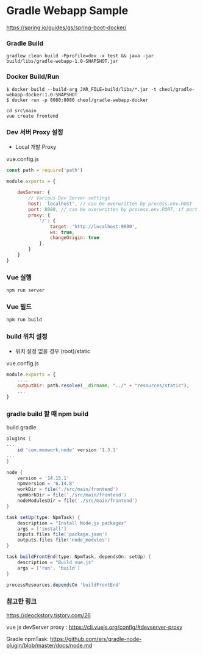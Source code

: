 # Gradle Webapp Sample

https://spring.io/guides/gs/spring-boot-docker/

### Gradle Build
```
gradlew clean build -Pprofile=dev -x test && java -jar build/libs/gradle-webapp-1.0-SNAPSHOT.jar
```

### Docker Build/Run
```
$ docker build --build-arg JAR_FILE=build/libs/*.jar -t cheol/gradle-webapp-docker:1.0-SNAPSHOT
$ docker run -p 8080:8080 cheol/gradle-webapp-docker
```

```text
cd src\main
vue create frontend
```

### Dev 서버 Proxy 설정
- Local 개발 Proxy

vue.config.js
```javascript
const path = require('path')

module.exports = {
    
    devServer: {
        // Various Dev Server settings
        host: 'localhost', // can be overwritten by process.env.HOST
        port: 8080, // can be overwritten by process.env.PORT, if port is in use, a free one will be determined
        proxy: {
            '/': {
                target: 'http://localhost:9000',
                ws: true,
                changeOrigin: true
            },
        }
    }
}
```

### Vue 실행
```
npm run server
```

### Vue 빌드
```javascript
npm run build
```

### build 위치 설정
- 위치 설정 없을 경우 (root)/static

vue.config.js
```javascript
module.exports = {
    ....
    outputDir: path.resolve(__dirname, "../" + "resources/static"),
    ...
}
```

### gradle build 할 때 npm build

build.gradle
```groovy
plugins {
...
    id 'com.moowork.node' version '1.3.1'
...
}

node {
    version = '14.15.1'
    npmVersion = '6.14.8'
    workDir = file('./src/main/frontend')
    npmWorkDir = file('./src/main/frontend')
    nodeModulesDir = file('./src/main/frontend')
}
```

```groovy
task setUp(type: NpmTask) {
    description = "Install Node.js packages"
    args = ['install']
    inputs.files file('package.json')
    outputs.files file('node_modules')
}

task buildFrontEnd(type: NpmTask, dependsOn: setUp) {
    description = "Build vue.js"
    args = ['run', 'build']
}

processResources.dependsOn 'buildFrontEnd'
```

### 참고한 링크

https://deockstory.tistory.com/26

vue js devServer proxy : https://cli.vuejs.org/config/#devserver-proxy

Gradle npmTask: https://github.com/srs/gradle-node-plugin/blob/master/docs/node.md